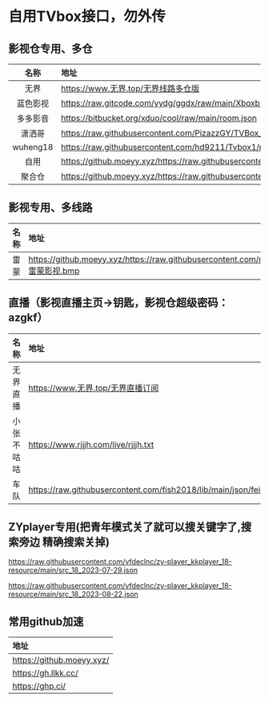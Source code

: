 # 自用TVbox接口，勿外传
## 影视仓专用、多仓
| 名称 | 地址 |
| :---: | :--- | 
| 无界 | https://www.无界.top/无界线路多仓版|
| 蓝色影视 | https://raw.gitcode.com/yydg/ggdx/raw/main/Xboxb.json |
| 多多影音 | https://bitbucket.org/xduo/cool/raw/main/room.json |
| 潇洒哥 | https://raw.githubusercontent.com/PizazzGY/TVBox_warehouse/main/warehouse.txt|
| wuheng18 | https://raw.githubusercontent.com/hd9211/Tvbox1/main/wuheng18_ysc.json |
| 自用 | https://github.moeyy.xyz/https://raw.githubusercontent.com/8qNvKr/188/main/DCys.json |
| 聚合仓 | https://github.moeyy.xyz/https://raw.githubusercontent.com/hd9211/Tvbox1/main/duocang1.json|

## 影视专用、多线路
| 名称 | 地址 |
| :---: | :--- | 
| 雷蒙 | https://github.moeyy.xyz/https://raw.githubusercontent.com/n3rddd/N3RD/master/JN/雷蒙影视.bmp|
## 直播（影视直播主页→钥匙，影视仓超级密码：azgkf）
| 名称 | 地址 | 
| :---: | :--- | 
| 无界直播 | https://www.无界.top/无界直播订阅 |
| 小张不咕咕 | https://www.rjjjh.com/live/rjjjh.txt |
| 车队 | https://raw.githubusercontent.com/fish2018/lib/main/json/feimaolive.json |

## ZYplayer专用(把青年模式关了就可以搜关键字了,搜索旁边 精确搜索关掉)

https://raw.githubusercontent.com/vfdeclnc/zy-player_kkplayer_18-resource/main/src_18_2023-07-29.json

https://raw.githubusercontent.com/vfdeclnc/zy-player_kkplayer_18-resource/main/src_18_2023-08-22.json

## 常用github加速
| 地址 | 
| :--- | 
| https://github.moeyy.xyz/ |
| https://gh.llkk.cc/ |
| https://ghp.ci/ |
